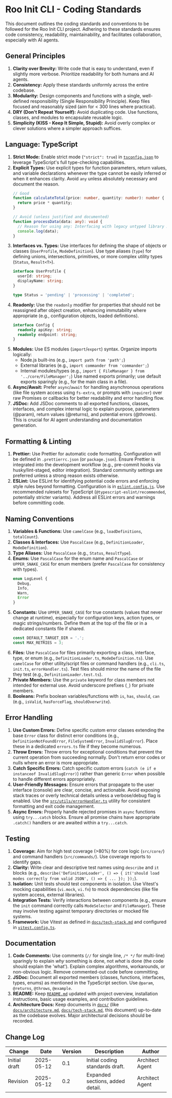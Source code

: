 # Roo Init CLI - Coding Standards

This document outlines the coding standards and conventions to be followed for the Roo Init CLI project. Adhering to these standards ensures code consistency, readability, maintainability, and facilitates collaboration, especially with AI agents.

## General Principles

1.  **Clarity over Brevity:** Write code that is easy to understand, even if slightly more verbose. Prioritize readability for both humans and AI agents.
2.  **Consistency:** Apply these standards uniformly across the entire codebase.
3.  **Modularity:** Design components and functions with a single, well-defined responsibility (Single Responsibility Principle). Keep files focused and reasonably sized (aim for < 300 lines where practical).
4.  **DRY (Don't Repeat Yourself):** Avoid duplicating code. Use functions, classes, and modules to encapsulate reusable logic.
5.  **Simplicity (KISS - Keep It Simple, Stupid):** Avoid overly complex or clever solutions where a simpler approach suffices.

## Language: TypeScript

1.  **Strict Mode:** Enable strict mode (`"strict": true`) in [`tsconfig.json`](tsconfig.json:0) to leverage TypeScript's full type-checking capabilities.
2.  **Explicit Types:** Use explicit types for function parameters, return values, and variable declarations whenever the type cannot be easily inferred or when it enhances clarity. Avoid `any` unless absolutely necessary and document the reason.
    ```typescript
    // Good
    function calculateTotal(price: number, quantity: number): number {
      return price * quantity;
    }

    // Avoid (unless justified and documented)
    function processData(data: any): void {
      // Reason for using any: Interfacing with legacy untyped library X
      console.log(data);
    }
    ```
3.  **Interfaces vs. Types:** Use interfaces for defining the shape of objects or classes (`UserProfile`, `ModeDefinition`). Use type aliases (`type`) for defining unions, intersections, primitives, or more complex utility types (`Status`, `Result<T>`).
    ```typescript
    interface UserProfile {
      userId: string;
      displayName: string;
    }

    type Status = 'pending' | 'processing' | 'completed';
    ```
4.  **Readonly:** Use the `readonly` modifier for properties that should not be reassigned after object creation, enhancing immutability where appropriate (e.g., configuration objects, loaded definitions).
    ```typescript
    interface Config {
      readonly apiKey: string;
      readonly endpoint: string;
    }
    ```
5.  **Modules:** Use ES modules (`import`/`export`) syntax. Organize imports logically:
    *   Node.js built-ins (e.g., `import path from 'path';`)
    *   External libraries (e.g., `import commander from 'commander';`)
    *   Internal modules/types (e.g., `import { FileManager } from '../core/FileManager';`)
    Use named exports primarily; use default exports sparingly (e.g., for the main class in a file).
6.  **Async/Await:** Prefer `async`/`await` for handling asynchronous operations (like file system access using `fs-extra`, or prompts with `inquirer`) over raw Promises or callbacks for better readability and error handling flow.
7.  **JSDoc:** Add JSDoc comments to all exported functions, classes, interfaces, and complex internal logic to explain purpose, parameters (@param), return values (@returns), and potential errors (@throws). This is crucial for AI agent understanding and documentation generation.

## Formatting & Linting

1.  **Prettier:** Use Prettier for automatic code formatting. Configuration will be defined in `.prettierrc.json` (or `package.json`). Ensure Prettier is integrated into the development workflow (e.g., pre-commit hooks via husky/lint-staged, editor integration). Standard community settings are preferred unless a strong reason exists otherwise.
2.  **ESLint:** Use ESLint for identifying potential code errors and enforcing style rules beyond formatting. Configuration is in [`eslint.config.js`](eslint.config.js:0). Use recommended rulesets for TypeScript (`@typescript-eslint/recommended`, potentially stricter variants). Address all ESLint errors and warnings before committing code.

## Naming Conventions

1.  **Variables & Functions:** Use `camelCase` (e.g., `loadDefinitions`, `totalCount`).
2.  **Classes & Interfaces:** Use `PascalCase` (e.g., `DefinitionLoader`, `ModeDefinition`).
3.  **Type Aliases:** Use `PascalCase` (e.g., `Status`, `ResultType`).
4.  **Enums:** Use `PascalCase` for the enum name and `PascalCase` or `UPPER_SNAKE_CASE` for enum members (prefer `PascalCase` for consistency with types).
    ```typescript
    enum LogLevel {
      Debug,
      Info,
      Warn,
      Error
    }
    ```
5.  **Constants:** Use `UPPER_SNAKE_CASE` for true constants (values that never change at runtime), especially for configuration keys, action types, or magic strings/numbers. Define them at the top of the file or in a dedicated constants file if shared.
    ```typescript
    const DEFAULT_TARGET_DIR = '.';
    const MAX_RETRIES = 3;
    ```
6.  **Files:** Use `PascalCase` for files primarily exporting a class, interface, type, or enum (e.g., `DefinitionLoader.ts`, `ModeDefinition.ts`). Use `camelCase` for other utility/script files or command handlers (e.g., `cli.ts`, `init.ts`, `errorHandler.ts`). Test files should mirror the name of the file they test (e.g., `DefinitionLoader.test.ts`).
7.  **Private Members:** Use the `private` keyword for class members not intended for external use. Avoid underscore prefixes (`_`) for private members.
8.  **Booleans:** Prefix boolean variables/functions with `is`, `has`, `should`, `can` (e.g., `isValid`, `hasForceFlag`, `shouldOverwrite`).

## Error Handling

1.  **Use Custom Errors:** Define specific custom error classes extending the base `Error` class for distinct error conditions (e.g., `DefinitionNotFoundError`, `FileSystemError`, `InvalidSlugError`). Place these in a dedicated `errors.ts` file if they become numerous.
2.  **Throw Errors:** Throw errors for exceptional conditions that prevent the current operation from succeeding normally. Don't return error codes or nulls where an error is more appropriate.
3.  **Catch Specific Errors:** Catch specific custom errors (`catch (e if e instanceof InvalidSlugError)`) rather than generic `Error` when possible to handle different errors appropriately.
4.  **User-Friendly Messages:** Ensure errors that propagate to the user interface (console) are clear, concise, and actionable. Avoid exposing stack traces or overly technical details unless a verbose/debug flag is enabled. Use the [`src/utils/errorHandler.ts`](src/utils/errorHandler.ts:0) utility for consistent formatting and exit code management.
5.  **Async Errors:** Properly handle rejected promises in `async` functions using `try...catch` blocks. Ensure all promise chains have appropriate `.catch()` handlers or are awaited within a `try...catch`.

## Testing

1.  **Coverage:** Aim for high test coverage (>80%) for core logic (`src/core/`) and command handlers (`src/commands/`). Use coverage reports to identify gaps.
2.  **Clarity:** Write clear and descriptive test names using `describe` and `it` blocks (e.g., `describe('DefinitionLoader', () => { it('should load modes correctly from valid JSON', () => { ... }); });`).
3.  **Isolation:** Unit tests should test components in isolation. Use Vitest's mocking capabilities (`vi.mock`, `vi.fn`) to mock dependencies (like file system access, external libraries).
4.  **Integration Tests:** Verify interactions between components (e.g., ensure the `init` command correctly calls `ModeSelector` and `FileManager`). These may involve testing against temporary directories or mocked file systems.
5.  **Framework:** Use Vitest as defined in [`docs/tech-stack.md`](docs/tech-stack.md:0) and configured in [`vitest.config.ts`](vitest.config.ts:0).

## Documentation

1.  **Code Comments:** Use comments (`//` for single line, `/* */` for multi-line) sparingly to explain *why* something is done, not *what* is done (the code should explain the 'what'). Explain complex algorithms, workarounds, or non-obvious logic. Remove commented-out code before committing.
2.  **JSDoc:** Document all exported members (classes, functions, interfaces, types, enums) as mentioned in the TypeScript section. Use `@param`, `@returns`, `@throws`, `@example`.
3.  **README:** Keep [`README.md`](README.md:0) updated with project overview, installation instructions, basic usage examples, and contribution guidelines.
4.  **Architecture Docs:** Keep documents in [`docs/`](docs/:0) (like [`docs/architecture.md`](docs/architecture.md:0), [`docs/tech-stack.md`](docs/tech-stack.md:0), this document) up-to-date as the codebase evolves. Major architectural decisions should be recorded.

## Change Log

| Change        | Date       | Version | Description                     | Author         |
| ------------- | ---------- | ------- | ------------------------------- | -------------- |
| Initial draft | 2025-05-12 | 0.1     | Initial coding standards draft. | Architect Agent |
| Revision      | 2025-05-12 | 0.2     | Expanded sections, added detail. | Architect Agent |